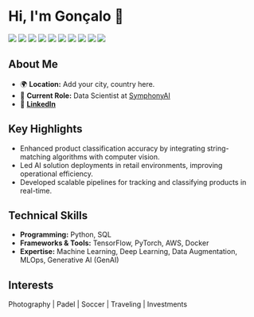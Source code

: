 # Hi, I'm Gonçalo 👋
![](https://img.shields.io/badge/Python-FFD43B?style=for-the-badge&logo=python&logoColor=blue)
![](https://img.shields.io/badge/Pandas-2C2D72?style=for-the-badge&logo=pandas&logoColor=white)
![](https://img.shields.io/badge/PyTorch-EE4C2C?style=for-the-badge&logo=pytorch&logoColor=white)
![](https://img.shields.io/badge/TensorFlow-FF6F00?style=for-the-badge&logo=TensorFlow&logoColor=white)
![](https://img.shields.io/badge/scikit_learn-F7931E?style=for-the-badge&logo=scikit-learn&logoColor=white)
![](https://img.shields.io/badge/Jupyter-F37626.svg?&style=for-the-badge&logo=Jupyter&logoColor=white)
![](https://img.shields.io/badge/Amazon_AWS-FF9900?style=for-the-badge&logo=amazonwebservices&logoColor=white)
![](https://img.shields.io/badge/-HuggingFace-FDEE21?style=for-the-badge&logo=HuggingFace&logoColor=black)
![](https://img.shields.io/badge/Docker-2CA5E0?style=for-the-badge&logo=docker&logoColor=white)
![](https://img.shields.io/badge/PostgreSQL-316192?style=for-the-badge&logo=postgresql&logoColor=white)


## About Me
- 🌍 **Location:** Add your city, country here.
- 💼 **Current Role:** Data Scientist at [SymphonyAI](https://www.symphonyai.com)
- 🔗 **[LinkedIn](www.linkedin.com/in/gonçalo-lopes-13105b205)**

## Key Highlights
- Enhanced product classification accuracy by integrating string-matching algorithms with computer vision.
- Led AI solution deployments in retail environments, improving operational efficiency.
- Developed scalable pipelines for tracking and classifying products in real-time.

## Technical Skills
- **Programming:** Python, SQL
- **Frameworks & Tools:** TensorFlow, PyTorch, AWS, Docker
- **Expertise:** Machine Learning, Deep Learning, Data Augmentation, MLOps, Generative AI (GenAI)

## Interests
Photography | Padel | Soccer | Traveling | Investments
